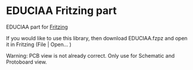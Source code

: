EDUCIAA Fritzing part
==========================

EDUCIAA part for [Fritzing](http://fritzing.org/)

If you would like to use this library, then download EDUCIAA.fzpz and open it in Fritzing (File | Open... )

Warning: PCB view is not already correct. Only use for Schematic and Protoboard view.
